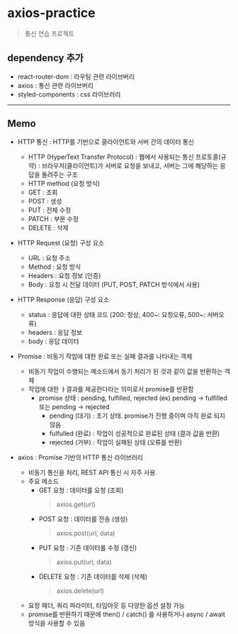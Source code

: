# axios-practice
> 통신 연습 프로젝트

## dependency 추가
+ react-router-dom : 라우팅 관련 라이브버리
+ axios : 통신 관련 라이브버리
+ styled-components : css 라이브러리

--- 

## Memo
 - HTTP 통신 : HTTP를 기반으로 클라이언트와 서버 간의 데이터 통신
    - HTTP (HyperText Transfer Protocol) : 웹에서 사용되는 통신 프로토콜(규약)
      : 브라우저(클라이언트)가 서버로 요청을 보내고, 서버는 그에 해당하는 응답을 돌려주는 구조
    - HTTP method (요청 방식)
    + GET : 조회
    + POST : 생성
    + PUT : 전체 수정
    + PATCH : 부분 수정
    + DELETE : 삭제
 - HTTP Request (요청) 구성 요소
    + URL : 요청 주소
    + Method : 요청 방식
    + Headers : 요청 정보 (인증)
    + Body : 요청 시 전달 데이터 (PUT, POST, PATCH 방식에서 사용)
 - HTTP Response (응답) 구성 요소
    + status : 응답에 대한 상태 코드 (200: 정상, 400~: 요청오류, 500~: 서버오류)
    + headers : 응답 정보
    + body : 응답 데이터
 - Promise : 비동기 작업에 대한 완료 또는 실패 결과를 나타내는 객체
    + 비동기 작업이 수행되는 메소드에서 동기 처리가 된 것과 같이 값을 반환하는 객체
    + 작업에 대한 ㅏ결과를 제공한다라는 의미로서 promise를 반환함
        * promise 상태 : pending, fulfilled, rejected
        (ex) pending -> fulfilled 또는 pending -> rejected
            - pending (대기) : 초기 상태. promise가 진행 중이며 아직 완료 되지 않음
            - fulfulled (완료) : 작업이 성공적으로 완료된 상태 (결과 값을 반환)
            - rejected (거부) : 작업이 실패된 상태 (오류를 반환)

 - axios : Promise 기반의 HTTP 통신 라이브러리
    + 비동기 통신을 처리, REST API 통신 시 자주 사용.
    + 주요 메소드
        - GET 요청 : 데이터를 요청 (조회)
          > axios.get(url)
        - POST 요청 : 데이터를 전송 (생성)
          > axios.post(url, data)
        - PUT 요청 : 기존 데이터를 수정 (갱신)
          > axios.put(url, data)
        - DELETE 요청 : 기존 데이터를 삭제 (삭제)
          > axios.delete(url)
    + 요청 헤더, 쿼리 파라미터, 타임아웃 등 다양한 옵션 설정 가능
    + promise를 반환하기 때문에 then() / catch() 를 사용하거나 async / await 방식을 사용할 수 있음